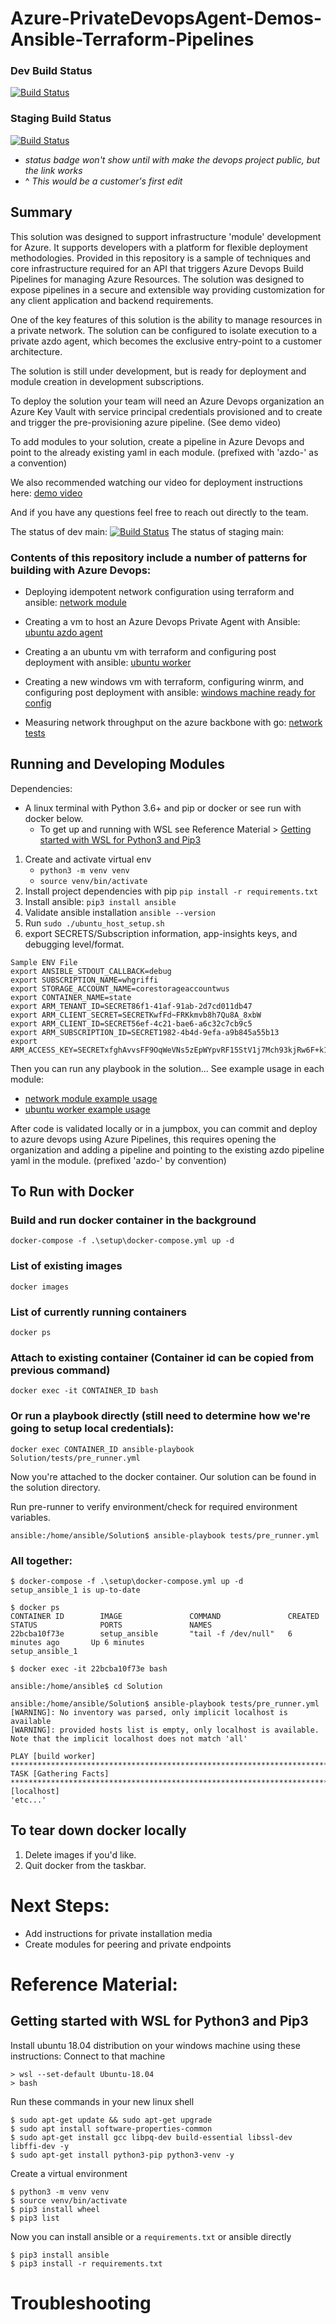 # Azure-PrivateDevopsAgent-Demos-Ansible-Terraform-Pipelines

### Dev Build Status 

[![Build Status](https://dev.azure.com/csebraveheart/Azure-PrivateDevopsAgent-Demos-Ansible-Terraform-Pipelines/_apis/build/status/preprovisioning?branchName=main)](https://dev.azure.com/csebraveheart/Azure-PrivateDevopsAgent-Demos-Ansible-Terraform-Pipelines/_build/latest?definitionId=20&branchName=main)

### Staging Build Status 
[![Build Status](https://dev.azure.com/csebraveheart/staging-environment-azdo-samples/_apis/build/status/Pre-provisioning?branchName=main)](https://dev.azure.com/csebraveheart/staging-environment-azdo-samples/_build/latest?definitionId=24&branchName=main)
- *status badge won't show until with make the devops project public, but the link works*
- ^ *This would be a customer's first edit* 

  
## Summary 

This solution was designed to support infrastructure 'module' development for Azure. It supports developers with a platform for flexible deployment methodologies. Provided in this repository is a sample of techniques and core infrastructure required for an API that triggers Azure Devops Build Pipelines for managing Azure Resources. The solution was designed to expose pipelines in a secure and extensible way providing customization for any client application and backend requirements.  

One of the key features of this solution is the ability to manage resources in a private network. The solution can be configured to isolate execution to a private azdo agent, which becomes the exclusive entry-point to a customer architecture. 

The solution is still under development, but is ready for deployment and module creation in development subscriptions.  

To deploy the solution your team will need an Azure Devops organization an Azure Key Vault with service principal credentials provisioned and to create and trigger the pre-provisioning azure pipeline. (See demo video)

To add modules to your solution, create a pipeline in Azure Devops and point to the already existing yaml in each module. (prefixed with 'azdo-' as a convention)

We also recommended watching our video for deployment instructions here: [demo video](https://msit.microsoftstream.com/video/2d40a1ff-0400-9fb2-790d-f1eb04dc9df9)

And if you have any questions feel free to reach out directly to the team. 

The status of dev main: 
[![Build Status](https://dev.azure.com/csebraveheart/Azure-PrivateDevopsAgent-Demos-Ansible-Terraform-Pipelines/_apis/build/status/Preprovisioning-pipeline?branchName=master)](https://dev.azure.com/csebraveheart/Azure-PrivateDevopsAgent-Demos-Ansible-Terraform-Pipelines/_build/latest?definitionId=3&branchName=master)
The status of staging main:
 

### Contents of this repository include a number of patterns for building with Azure Devops:  

- Deploying idempotent network configuration using terraform and ansible: [network module](src/modules/network/)

- Creating a vm to host an Azure Devops Private Agent with Ansible: [ubuntu azdo agent](src/modules/ubuntu_azdo_agent)

- Creating a an ubuntu vm with terraform and configuring post deployment with ansible: [ubuntu worker](src/modules/ubuntu_worker)

- Creating a new windows vm with terraform, configuring winrm, and configuring post deployment with ansible: [windows machine ready for config](/src/modules/windows-viewing-machine-module)

- Measuring network throughput on the azure backbone with go: [network tests](src/network-tests)

## Running and Developing Modules

Dependencies: 
- A linux terminal with Python 3.6+ and pip or docker or see run with docker below. 
    - To get up and running with WSL see Reference Material > [Getting started with WSL for Python3 and Pip3](#getting-started-with-wsl-for-python3-and-pip3) 

1. Create and activate virtual env 
    - `python3 -m venv venv` 
    - `source venv/bin/activate` 
1. Install project dependencies with pip
`pip install -r requirements.txt`
1. Install ansible: `pip3 install ansible` 
1. Validate ansible installation
`ansible --version` 
1. Run `sudo ./ubuntu_host_setup.sh` 
1. export SECRETS/Subscription information, app-insights keys, and debugging level/format. 

```
Sample ENV File
export ANSIBLE_STDOUT_CALLBACK=debug
export SUBSCRIPTION_NAME=whgriffi 
export STORAGE_ACCOUNT_NAME=corestorageaccountwus 
export CONTAINER_NAME=state 
export ARM_TENANT_ID=SECRET86f1-41af-91ab-2d7cd011db47
export ARM_CLIENT_SECRET=SECRETKwfFd~FRKkmvb8h7Qu8A_8xbW
export ARM_CLIENT_ID=SECRET56ef-4c21-bae6-a6c32c7cb9c5
export ARM_SUBSCRIPTION_ID=SECRET1982-4b4d-9efa-a9b845a55b13
export ARM_ACCESS_KEY=SECRETxfghAvvsFF9OqWeVNs5zEpWYpvRF15StV1j7Mch93kjRw6F+k12v0RZrL7xlufKl9H5KRagcmk9SA== 
```
Then you can run any playbook in the solution...
See example usage in each module:
- [network module example usage](/src/modules/network/example_usage.md) 
- [ubuntu worker example usage](/src/modules/ubuntu_worker/example_usage.md)

After code is validated locally or in a jumpbox, you can commit and deploy to azure devops using Azure Pipelines, this requires opening the organization and adding a pipeline and pointing to the existing azdo pipeline yaml in the module.  (prefixed 'azdo-' by convention)

## To Run with Docker

### Build and run docker container in the background
`docker-compose -f .\setup\docker-compose.yml up -d`

### List of existing images
`docker images`

### List of currently running containers
`docker ps`

### Attach to existing container (Container id can be copied from previous command)
`docker exec -it CONTAINER_ID bash`

### Or run a playbook directly (still need to determine how we're going to setup local credentials): 
`docker exec CONTAINER_ID ansible-playbook Solution/tests/pre_runner.yml`

Now you're attached to the docker container. Our solution can be found in the solution directory. 

Run pre-runner to verify environment/check for required environment variables. 

`ansible:/home/ansible/Solution$ ansible-playbook tests/pre_runner.yml`

### All together: 
```
$ docker-compose -f .\setup\docker-compose.yml up -d
setup_ansible_1 is up-to-date

$ docker ps
CONTAINER ID        IMAGE               COMMAND               CREATED             STATUS              PORTS               NAMES
22bcba10f73e        setup_ansible       "tail -f /dev/null"   6 minutes ago       Up 6 minutes                            setup_ansible_1

$ docker exec -it 22bcba10f73e bash

ansible:/home/ansible$ cd Solution

ansible:/home/ansible/Solution$ ansible-playbook tests/pre_runner.yml 
[WARNING]: No inventory was parsed, only implicit localhost is available
[WARNING]: provided hosts list is empty, only localhost is available. Note that the implicit localhost does not match 'all'

PLAY [build worker] *****************************************************************************************************************************************************************************************************************************
TASK [Gathering Facts] ****************************************************************************************************************************************************************************************************************************************ok: [localhost]
'etc...'
```
## To tear down docker locally 
1. Delete images if you'd like.  
2. Quit docker from the taskbar. 

# Next Steps: 
- Add instructions for private installation media 
- Create modules for peering and private endpoints 

# Reference Material: 

## Getting started with WSL for Python3 and Pip3 

Install ubuntu 18.04 distribution on your windows machine using these instructions: 
Connect to that machine
```
> wsl --set-default Ubuntu-18.04
> bash 
```

Run these commands in your new linux shell 

```
$ sudo apt-get update && sudo apt-get upgrade
$ sudo apt install software-properties-common
$ sudo apt-get install gcc libpq-dev build-essential libssl-dev libffi-dev -y
$ sudo apt-get install python3-pip python3-venv -y
```

Create a virtual environment 

```
$ python3 -m venv venv 
$ source venv/bin/activate 
$ pip3 install wheel
$ pip3 list 
```

Now you can install ansible or a `requirements.txt` or ansible directly 

```
$ pip3 install ansible 
$ pip3 install -r requirements.txt
```

# Troubleshooting 
